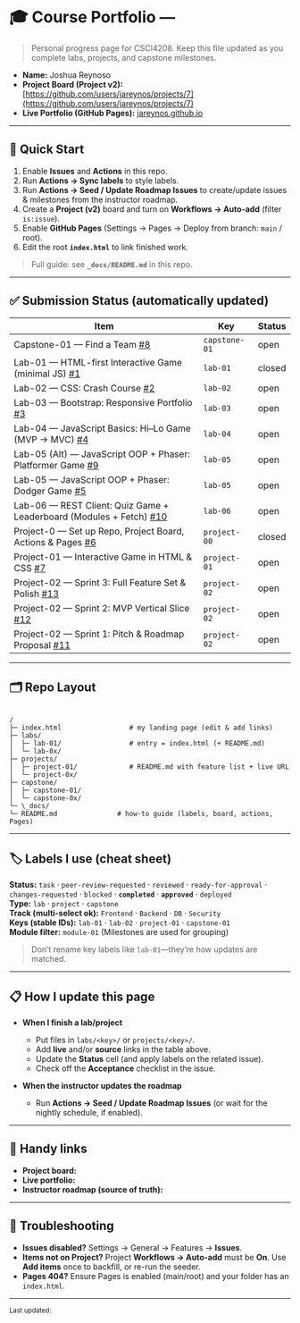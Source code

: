 # 🎓 Course Portfolio — <Your Name>

> Personal progress page for CSCI4208. Keep this file updated as you complete labs, projects, and capstone milestones.

- **Name:** Joshua Reynoso
- **Project Board (Project v2):** [https://github.com/users/jareynos/projects/7](https://github.com/users/jareynos/projects/7)
- **Live Portfolio (GitHub Pages):** [jareynos.github.io](jareynos.github.io)

---

## 🚀 Quick Start

1. Enable **Issues** and **Actions** in this repo.
2. Run **Actions → Sync labels** to style labels.
3. Run **Actions → Seed / Update Roadmap Issues** to create/update issues & milestones from the instructor roadmap.
4. Create a **Project (v2)** board and turn on **Workflows → Auto-add** (filter `is:issue`).
5. Enable **GitHub Pages** (Settings → Pages → Deploy from branch: `main` / root).
6. Edit the root **`index.html`** to link finished work.

> Full guide: see **`_docs/README.md`** in this repo.

---

## ✅ Submission Status (automatically updated)

<!-- STATUS:START -->
| Item | Key | Status |
|---|---|---|
| Capstone-01 — Find a Team [#8](https://github.com/jareynos/csci4208-portfolio-2025/issues/8) | `capstone-01` | open |
| Lab-01 — HTML-first Interactive Game (minimal JS) [#1](https://github.com/jareynos/csci4208-portfolio-2025/issues/1) | `lab-01` | closed |
| Lab-02 — CSS: Crash Course [#2](https://github.com/jareynos/csci4208-portfolio-2025/issues/2) | `lab-02` | open |
| Lab-03 — Bootstrap: Responsive Portfolio [#3](https://github.com/jareynos/csci4208-portfolio-2025/issues/3) | `lab-03` | open |
| Lab-04 — JavaScript Basics: Hi–Lo Game (MVP → MVC) [#4](https://github.com/jareynos/csci4208-portfolio-2025/issues/4) | `lab-04` | open |
| Lab-05 (Alt) — JavaScript OOP + Phaser: Platformer Game [#9](https://github.com/jareynos/csci4208-portfolio-2025/issues/9) | `lab-05` | open |
| Lab-05 — JavaScript OOP + Phaser: Dodger Game [#5](https://github.com/jareynos/csci4208-portfolio-2025/issues/5) | `lab-05` | open |
| Lab-06 — REST Client: Quiz Game + Leaderboard (Modules + Fetch) [#10](https://github.com/jareynos/csci4208-portfolio-2025/issues/10) | `lab-06` | open |
| Project-0 — Set up Repo, Project Board, Actions & Pages [#6](https://github.com/jareynos/csci4208-portfolio-2025/issues/6) | `project-00` | closed |
| Project-01 — Interactive Game in HTML & CSS [#7](https://github.com/jareynos/csci4208-portfolio-2025/issues/7) | `project-01` | open |
| Project-02 — Sprint 3: Full Feature Set & Polish [#13](https://github.com/jareynos/csci4208-portfolio-2025/issues/13) | `project-02` | open |
| Project-02 — Sprint 2: MVP Vertical Slice [#12](https://github.com/jareynos/csci4208-portfolio-2025/issues/12) | `project-02` | open |
| Project-02 — Sprint 1: Pitch & Roadmap Proposal [#11](https://github.com/jareynos/csci4208-portfolio-2025/issues/11) | `project-02` | open |
<!-- STATUS:END -->


---

## 🗂️ Repo Layout

```

/
├─ index.html                 # my landing page (edit & add links)
├─ labs/
│  ├─ lab-01/                 # entry = index.html (+ README.md)
│  └─ lab-0x/
├─ projects/
│  ├─ project-01/             # README.md with feature list + live URL
│  └─ project-0x/
├─ capstone/
│  ├─ capstone-01/
│  └─ capstone-0x/
└─ \_docs/
└─ README.md               # how-to guide (labels, board, actions, Pages)

```

---

## 🏷️ Labels I use (cheat sheet)

**Status:** `task` · `peer-review-requested` · `reviewed` · `ready-for-approval` · `changes-requested` · `blocked` · **`completed`** · **`approved`** · `deployed`  
**Type:** `lab` · `project` · `capstone`  
**Track (multi-select ok):** `Frontend` · `Backend` · `DB` · `Security`  
**Keys (stable IDs):** `lab-01` · `lab-02` · `project-01` · `capstone-01`  
**Module filter:** `module-01` (Milestones are used for grouping)

> Don’t rename key labels like `lab-01`—they’re how updates are matched.

---

## 📋 How I update this page

- **When I finish a lab/project**
  - Put files in `labs/<key>/` or `projects/<key>/`.
  - Add **live** and/or **source** links in the table above.
  - Update the **Status** cell (and apply labels on the related issue).
  - Check off the **Acceptance** checklist in the issue.

- **When the instructor updates the roadmap**
  - Run **Actions → Seed / Update Roadmap Issues** (or wait for the nightly schedule, if enabled).

---

## 🧰 Handy links

- **Project board:** <paste URL>  
- **Live portfolio:** <paste URL>  
- **Instructor roadmap (source of truth):** <link to instructor repo or roadmap.json>

---

## 🔧 Troubleshooting

- **Issues disabled?** Settings → General → Features → **Issues**.  
- **Items not on Project?** Project **Workflows → Auto-add** must be **On**. Use **Add items** once to backfill, or re-run the seeder.  
- **Pages 404?** Ensure Pages is enabled (main/root) and your folder has an `index.html`.

---

<sub>Last updated: <!-- yyyy-mm-dd --> </sub>






